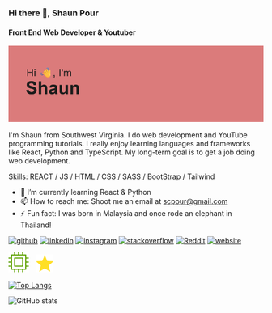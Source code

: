 ### Hi there 👋, Shaun Pour
#### Front End Web Developer & Youtuber
![Front End Web Developer & Youtuber](https://github.com/ShaunPour/ShaunPour/blob/main/header.png)

I'm Shaun from Southwest Virginia. I do web development and YouTube programming tutorials. I really enjoy learning languages and frameworks like React, Python and TypeScript. My long-term goal is to get a job doing web development.

Skills: REACT / JS / HTML / CSS / SASS / BootStrap / Tailwind

- 🌱 I’m currently learning React & Python 
- 📫 How to reach me: Shoot me an email at scpour@gmail.com 
- ⚡ Fun fact: I was born in Malaysia and once rode an elephant in Thailand! 


[<img src='https://cdn.jsdelivr.net/npm/simple-icons@3.0.1/icons/github.svg' alt='github' height='40'>](https://github.com/ShaunPour)  [<img src='https://cdn.jsdelivr.net/npm/simple-icons@3.0.1/icons/linkedin.svg' alt='linkedin' height='40'>](https://www.linkedin.com/in/shaun-pour/)  [<img src='https://cdn.jsdelivr.net/npm/simple-icons@3.0.1/icons/instagram.svg' alt='instagram' height='40'>](https://www.instagram.com/thewebdeveloperguy92/)  [<img src='https://cdn.jsdelivr.net/npm/simple-icons@3.0.1/icons/stackoverflow.svg' alt='stackoverflow' height='40'>](https://stackoverflow.com/users/scpour)  [<img src='https://cdn.jsdelivr.net/npm/simple-icons@3.0.1/icons/reddit.svg' alt='Reddit' height='40'>](https://www.reddit.com/user/PhoenixGaming92)  [<img src='https://cdn.jsdelivr.net/npm/simple-icons@3.0.1/icons/icloud.svg' alt='website' height='40'>](https://scpour-portfolio.vercel.app/)  

<a href='https://docs.github.com/en/developers'><img src='https://raw.githubusercontent.com/acervenky/animated-github-badges/master/assets/devbadge.gif' width='40' height='40'></a> <a href='https://stars.github.com/'><img src='https://raw.githubusercontent.com/acervenky/animated-github-badges/master/assets/starbadge.gif' width='35' height='35'></a> 

[![Top Langs](https://github-readme-stats.vercel.app/api/top-langs/?username=ShaunPour)](https://github.com/anuraghazra/github-readme-stats)

![GitHub stats](https://github-readme-stats.vercel.app/api?username=ShaunPour&show_icons=true&count_private=true)  


